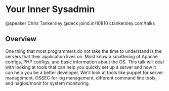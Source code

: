 # Your Inner Sysadmin
@speaker Chris Tankersley
@deck joind.in/10810 ctankersley.com/talks

## Overview
One thing that most programmers do not take the time to understand is the servers that their application lives on. Most know a smattering of Apache configs, PHP configs, and basic information about the OS. This talk will deal with looking at tools that can help you quickly set up a server and how it can help you be a better developer. We'll look at tools like puppet for server management, OSSEC for log management, different command line tools, and nagios/monit for system monitoring.

